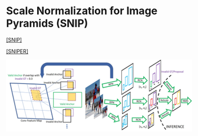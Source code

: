 # Scale Normalization for Image Pyramids (SNIP) 

[[SNIP]](https://www.cs.umd.edu/~bharat/crsnip.pdf)

[[SNIPER]](https://www.cs.umd.edu/~bharat/sniper.pdf)


<img src='images/full.jpg' width='1000px'>


